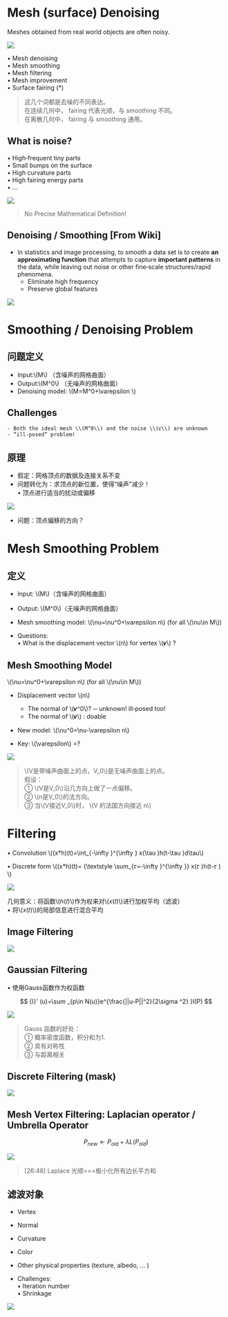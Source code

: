 # Mesh (surface) Denoising    

Meshes obtained from real world objects are often noisy.    

![](../assets/去躁2.png)    

• Mesh denoising    
• Mesh smoothing    
• Mesh filtering     
• Mesh improvement     
• Surface fairing (*)    

> 这几个词都是去噪的不同表达。    
在连续几何中， fairing 代表光顺，与 smoothing 不同。   
在离散几何中， fairing 与 smoothing 通用。     

## What is noise?   

• High‐frequent tiny parts     
• Small bumps on the surface     
• High curvature parts    
• High fairing energy parts   
• …    

![](../assets/去躁3.png)    

> No Precise Mathematical Definition!    



## Denoising / Smoothing [From Wiki]    


 - In statistics and image processing, to smooth a data set is to create **an approximating function** that attempts to capture **important patterns** in the data, while leaving out noise or other fine‐scale structures/rapid phenomena.    
    - Eliminate high frequency    
    - Preserve global features    

![](../assets/去躁4.png)    


# Smoothing / Denoising Problem    

## 问题定义

 - Input:\\(M\\) （含噪声的网格曲面）     
 - Output:\\(M^0\\) （无噪声的网格曲面）     
 - Denoising model:  \\(M=M^0+\varepsilon \\)      

## Challenges    
    - Both the ideal mesh \\(M^0\\) and the noise \\(𝜀\\) are unknown    
    - “ill‐posed” problem!    


## 原理    

* 假定：网格顶点的数据及连接关系不变    
* 问题转化为：求顶点的新位置，使得“噪声”减少！    
• 顶点进行适当的扰动或偏移    

![](../assets/去躁5.png)    

* 问题：顶点偏移的方向？    


# Mesh Smoothing Problem     

## 定义

* Input: \\(M\\)（含噪声的网格曲面）     
* Output:  \\(M^0\\)（无噪声的网格曲面）    
* Mesh smoothing model:  \\(\nu=\nu^0+\varepsilon n\\) (for all \\(\nu\in M\\))    

* Questions:    
• What is the displacement vector \\(n\\) for vertex \\(𝒗\\) ?   


## Mesh Smoothing Model    

 \\(\nu=\nu^0+\varepsilon n\\) (for all \\(\nu\in M\\))    
     
 - Displacement vector \\(n\\)     
    - The normal of \\(𝒗^0\\)?   ‐‐ unknown! ill‐posed too!    
    - The normal of \\(𝒗\\) : doable     
 - New model: \\(\nu^0=\nu-\varepsilon n\\)    

 - Key: \\(\varepsilon\\) =?   

 ![](../assets/去躁6.png)    

> \\(V是带噪声曲面上的点，V_0\\)是无噪声曲面上的点。    
假设：   
① \\(V是V_0\\)沿几方向上做了一点偏移。    
② \\(n是V_0\\)的法方向。   
③ 当\\(V接近V_0\\)时， \\(V 的法国方向接近 n\\)    

# Filtering   


• Convolution \\((x*h)(t)=\int_{-\infty }^{\infty } x(\tau )h(t-\tau )d\tau\\)     


• Discrete form \\((x*h)(t)= {\textstyle \sum_{𝜏=-\infty }^{\infty }}  x(𝜏 )h(t-𝜏 ) \\)   

![](../assets/去躁7.png)    

几何意义：将函数\\(ℎ(𝑡)\\)作为权来对\\(𝑥(𝑡)\\)进行加权平均（滤波）    
• 将\\(𝑥(𝑡)\\)的局部信息进行混合平均    


## Image Filtering   

![](../assets/去躁8.png)    

## Gaussian Filtering    

• 使用Gauss函数作为权函数   

$$
{I}' (u)=\sum _{p\in N(u)}e^{\frac{||u-P||^2}{2\sigma ^2} }I(P)
$$

![](../assets/去躁9.png)    

> Gauss 函数的好处：   
① 概率密度函数，积分和为1.     
② 具有对称性    
③ 与距离相关    

## Discrete Filtering (mask)    

![](../assets/去躁10.png)    


## Mesh Vertex Filtering: Laplacian operator / Umbrella Operator    

$$
P_{new}\gets P_{old}+\lambda L(P_{old})
$$


![](../assets/去躁11.png)    

> [26:48] Laplace 光顺===极小化所有边长平方和     

## 滤波对象    

* Vertex   
* Normal   
* Curvature    
* Color   
* Other physical properties (texture, albedo, … )     

* Challenges:    
• Iteration number   
• Shrinkage      

![](../assets/去躁12.png)   





